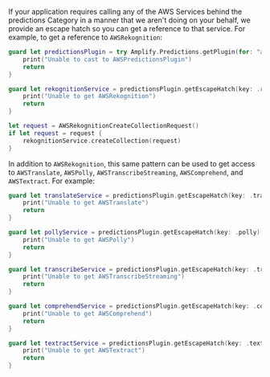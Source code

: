 If your application requires calling any of the AWS Services behind the predictions Category in a manner that we aren't doing on your behalf, we provide an escape hatch so you can get a reference to that service.  For example, to get a reference to `AWSRekognition`:

```swift
guard let predictionsPlugin = try Amplify.Predictions.getPlugin(for: "awsPredictionsPlugin") as? AWSPredictionsPlugin else {
    print("Unable to cast to AWSPredictionsPlugin")
    return
}

guard let rekognitionService = predictionsPlugin.getEscapeHatch(key: .rekognition) as? AWSRekognition else {
    print("Unable to get AWSRekognition")
    return
}

let request = AWSRekognitionCreateCollectionRequest()
if let request = request {
    rekognitionService.createCollection(request)
}
```

In addition to `AWSRekognition`, this same pattern can be used to get access to `AWSTranslate`, `AWSPolly`, `AWSTranscribeStreaming`, `AWSComprehend`, and `AWSTextract`.  For example:
```swift
guard let translateService = predictionsPlugin.getEscapeHatch(key: .translate) as? AWSTranslate else {
    print("Unable to get AWSTranslate")
    return
}

guard let pollyService = predictionsPlugin.getEscapeHatch(key: .polly) as? AWSPolly else {
    print("Unable to get AWSPolly")
    return
}

guard let transcribeService = predictionsPlugin.getEscapeHatch(key: .transcribe) as? AWSTranscribeStreaming else {
    print("Unable to get AWSTranscribeStreaming")
    return
}

guard let comprehendService = predictionsPlugin.getEscapeHatch(key: .comprehend) as? AWSComprehend else {
    print("Unable to get AWSComprehend")
    return
}

guard let textractService = predictionsPlugin.getEscapeHatch(key: .textract) as? AWSTextract else {
    print("Unable to get AWSTextract")
    return
}
```
